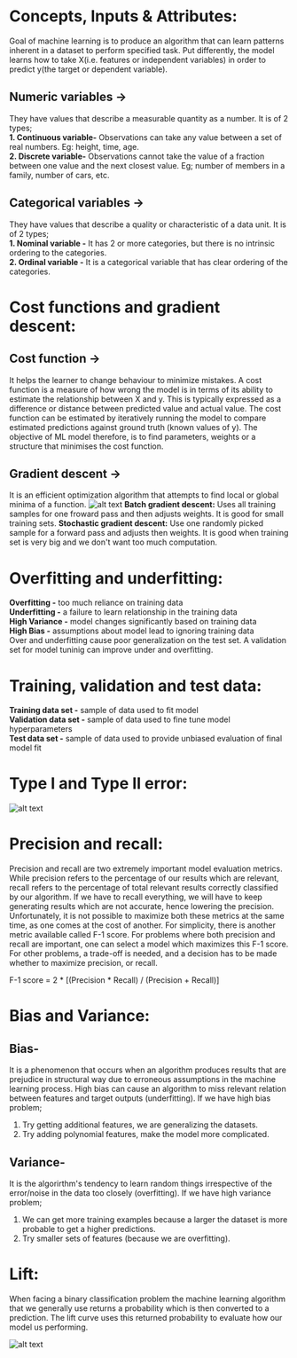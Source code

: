 # Concepts, Inputs & Attributes:
Goal of machine learning is to produce an algorithm that can learn patterns inherent in a dataset to perform specified task.
Put differently, the model learns how to take X(i.e. features or independent variables) in order to predict y(the target or dependent variable).
## Numeric variables ->
They have values that describe a measurable quantity as a number. It is of 2 types;<br/>
**1. Continuous variable-** Observations can take any value between a set of real numbers. Eg: height, time, age.<br/>
**2. Discrete variable-** Observations cannot take the value of a fraction between one value and the next closest value. Eg; number of members in a family, number of cars, etc.
## Categorical variables ->
They have values that describe a quality or characteristic of a data unit. It is of 2 types;<br/>
**1. Nominal variable -** It has 2 or more categories, but there is no intrinsic ordering to the categories.<br/>
**2. Ordinal variable -** It is a categorical variable that has clear ordering of the categories.

# Cost functions and gradient descent:
## Cost function ->
It helps the learner to change behaviour to minimize mistakes. 
A cost function is a measure of how wrong the model is in terms of its ability to estimate the relationship between X and y.
This is typically expressed as a difference or distance between predicted value and actual value.
The cost function can be estimated by iteratively running the model to compare estimated predictions against ground truth (known values of y).
The objective of ML model therefore, is to find parameters, weights or a structure that minimises the cost function.
## Gradient descent ->
It is an efficient optimization algorithm that attempts to find local or global minima of a function.
![alt text](https://dmol.pub/_images/loss-lr.gif)
**Batch gradient descent:** Uses all training samples for one froward pass and then adjusts weights. It is good for small training sets.
**Stochastic gradient descent:** Use one randomly picked sample for a forward pass and adjusts then weights. It is good when training set is very big and we don't want too much computation.

# Overfitting and underfitting:
**Overfitting -** too much reliance on training data<br/>
**Underfitting -** a failure to learn relationship in the training data<br/>
**High Variance -** model changes significantly based on training data<br/>
**High Bias -** assumptions about model lead to ignoring training data<br/>
Over and underfitting cause poor generalization on the test set. A validation set for model tuninig can improve under and overfitting.

# Training, validation and test data:
**Training data set -** sample of data used to fit model<br/>
**Validation data set -** sample of data used to fine tune model hyperparameters<br/>
**Test data set -** sample of data used to provide unbiased evaluation of final model fit

# Type I and Type II error:
![alt text](https://www.abtasty.com/wp-content/uploads/type-1-2-errors.png)

# Precision and recall:
Precision and recall are two extremely important model evaluation metrics. While precision refers to the percentage of our results which are relevant, recall refers to the percentage of total relevant results correctly classified by our algorithm. If we have to recall everything, we will have to keep generating results which are not accurate, hence lowering the precision. Unfortunately, it is not possible to maximize both these metrics at the same time, as one comes at the cost of another. For simplicity, there is another metric available called F-1 score. For problems where both precision and recall are important, one can select a model which maximizes this F-1 score. For other problems, a trade-off is needed, and a decision has to be made whether to maximize precision, or recall.

F-1 score = 2 * [(Precision * Recall) / (Precision + Recall)]

# Bias and Variance:
## Bias- 
It is a phenomenon that occurs when an algorithm produces results that are prejudice in structural way due to erroneous assumptions in the machine learning process. High bias can cause an algorithm to miss relevant relation between features and target outputs (underfitting). 
If we have high bias problem;
1. Try getting additional features, we are generalizing the datasets.
2. Try adding polynomial features, make the model more complicated.
## Variance- 
It is the algorirthm's tendency to learn random things irrespective of the error/noise in the data too closely (overfitting).
If we have high variance problem;
1. We can get more training examples because a larger the dataset is more probable to get a higher predictions.
2. Try smaller sets of features (because we are overfitting).

# Lift:
When facing a binary classification problem the machine learning algorithm that we generally use returns a probability which is then converted to a prediction. The lift curve uses this returned probability to evaluate how our model us performing.

![alt text](https://miro.medium.com/max/926/1*ViEu6FT2k3cODY2KHpd67g.png)
